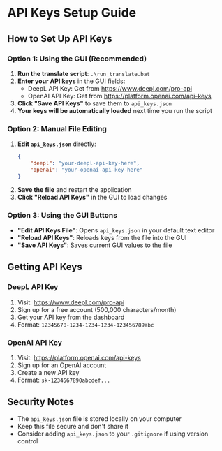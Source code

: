 # API Keys Setup Guide

## How to Set Up API Keys

### Option 1: Using the GUI (Recommended)
1. **Run the translate script**: `.\run_translate.bat`
2. **Enter your API keys** in the GUI fields:
   - DeepL API Key: Get from https://www.deepl.com/pro-api
   - OpenAI API Key: Get from https://platform.openai.com/api-keys
3. **Click "Save API Keys"** to save them to `api_keys.json`
4. **Your keys will be automatically loaded** next time you run the script

### Option 2: Manual File Editing
1. **Edit `api_keys.json`** directly:
   ```json
   {
       "deepl": "your-deepl-api-key-here",
       "openai": "your-openai-api-key-here"
   }
   ```
2. **Save the file** and restart the application
3. **Click "Reload API Keys"** in the GUI to load changes

### Option 3: Using the GUI Buttons
- **"Edit API Keys File"**: Opens `api_keys.json` in your default text editor
- **"Reload API Keys"**: Reloads keys from the file into the GUI
- **"Save API Keys"**: Saves current GUI values to the file

## Getting API Keys

### DeepL API Key
1. Visit: https://www.deepl.com/pro-api
2. Sign up for a free account (500,000 characters/month)
3. Get your API key from the dashboard
4. Format: `12345678-1234-1234-1234-123456789abc`

### OpenAI API Key
1. Visit: https://platform.openai.com/api-keys
2. Sign up for an OpenAI account
3. Create a new API key
4. Format: `sk-1234567890abcdef...`

## Security Notes
- The `api_keys.json` file is stored locally on your computer
- Keep this file secure and don't share it
- Consider adding `api_keys.json` to your `.gitignore` if using version control 